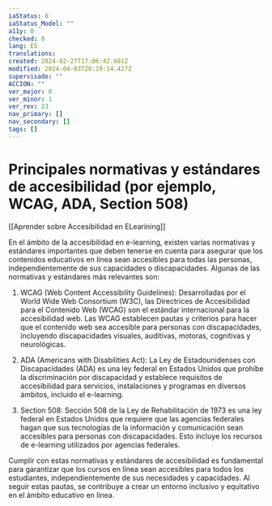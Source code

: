 ```yaml
---
iaStatus: 0
iaStatus_Model: ""
a11y: 0
checked: 0
lang: ES
translations: 
created: 2024-02-27T17:06:42.681Z
modified: 2024-04-03T20:19:14.427Z
supervisado: ""
ACCION: ""
ver_major: 0
ver_minor: 1
ver_rev: 23
nav_primary: []
nav_secondary: []
tags: []
---
```

# Principales normativas y estándares de accesibilidad (por ejemplo, WCAG, ADA, Section 508)

[[Aprender sobre Accesibilidad en ELearining]]

En el ámbito de la accesibilidad en e-learning, existen varias normativas y estándares importantes que deben tenerse en cuenta para asegurar que los contenidos educativos en línea sean accesibles para todas las personas, independientemente de sus capacidades o discapacidades. Algunas de las normativas y estándares más relevantes son:

1. WCAG (Web Content Accessibility Guidelines): Desarrolladas por el World Wide Web Consortium (W3C), las Directrices de Accesibilidad para el Contenido Web (WCAG) son el estándar internacional para la accesibilidad web. Las WCAG establecen pautas y criterios para hacer que el contenido web sea accesible para personas con discapacidades, incluyendo discapacidades visuales, auditivas, motoras, cognitivas y neurológicas.

2. ADA (Americans with Disabilities Act): La Ley de Estadounidenses con Discapacidades (ADA) es una ley federal en Estados Unidos que prohíbe la discriminación por discapacidad y establece requisitos de accesibilidad para servicios, instalaciones y programas en diversos ámbitos, incluido el e-learning.

3. Section 508: Sección 508 de la Ley de Rehabilitación de 1973 es una ley federal en Estados Unidos que requiere que las agencias federales hagan que sus tecnologías de la información y comunicación sean accesibles para personas con discapacidades. Esto incluye los recursos de e-learning utilizados por agencias federales.

Cumplir con estas normativas y estándares de accesibilidad es fundamental para garantizar que los cursos en línea sean accesibles para todos los estudiantes, independientemente de sus necesidades y capacidades. Al seguir estas pautas, se contribuye a crear un entorno inclusivo y equitativo en el ámbito educativo en línea.
